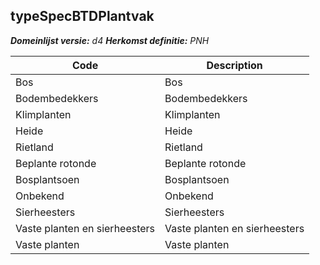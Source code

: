 ## typeSpecBTDPlantvak

*__Domeinlijst versie:__ d4*
*__Herkomst definitie:__ PNH*

|__Code__ |__Description__	|
|	---	|	---	|
| Bos | Bos |
| Bodembedekkers | Bodembedekkers |
| Klimplanten | Klimplanten |
| Heide | Heide |
| Rietland | Rietland |
| Beplante rotonde  | Beplante rotonde  |
| Bosplantsoen | Bosplantsoen |
| Onbekend | Onbekend |
| Sierheesters | Sierheesters |
| Vaste planten en sierheesters | Vaste planten en sierheesters |
| Vaste planten | Vaste planten |